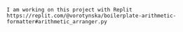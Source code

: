 
    I am working on this project with Replit 
    https://replit.com/@vorotynska/boilerplate-arithmetic-formatter#arithmetic_arranger.py